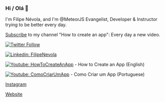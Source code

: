 ### Hi / Olá 👋

I'm Filipe Névola, and I'm @MeteorJS Evangelist, Developer & Instructor trying to be better every day.

[Subscribe](https://www.youtube.com/c/HowToCreateAnAppDev) to my channel "How to create an app": Every day a new video.

[![Twitter Follow](https://img.shields.io/twitter/follow/FilipeNevola?style=social)](https://twitter.com/FilipeNevola)

[![Linkedin: FilipeNevola](https://img.shields.io/badge/-Linkedin-blue?style=flat-square&logo=Linkedin&logoColor=white&link=https://www.linkedin.com/in/FilipeNevola/)](https://www.linkedin.com/in/FilipeNevola/)

[![Youtube: HowToCreateAnApp](https://img.shields.io/badge/-Youtube-red?style=flat-square&logo=Youtube&logoColor=white&link=https://www.youtube.com/c/HowToCreateAnAppDev)](https://www.youtube.com/c/HowToCreateAnAppDev) - How to Create an App (English)

[![Youtube: ComoCriarUmApp](https://img.shields.io/badge/-Youtube-red?style=flat-square&logo=Youtube&logoColor=white&link=https://www.youtube.com/channel/UCZo_DmCzwmxMtv5Kv_dukpA)](https://www.youtube.com/channel/UCZo_DmCzwmxMtv5Kv_dukpA)  - Como Criar um App (Portuguese)

[Instagram](https://www.instagram.com/filipenevola/)

[Website](https://www.filipenevola.com/)
